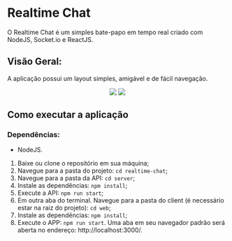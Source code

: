 # Realtime Chat
O Realtime Chat é um simples bate-papo em tempo real criado com NodeJS, Socket.io e ReactJS.

## Visão Geral:
A aplicação possui um layout simples, amigável e de fácil navegação.

<p align="center">
  <img src="https://user-images.githubusercontent.com/31314944/63644749-c9e72c80-c6bd-11e9-9f05-5e33e92eff38.png">
  <img src="https://user-images.githubusercontent.com/31314944/63644751-d9ff0c00-c6bd-11e9-9849-6aceb27f57c5.png">
</p>

## Como executar a aplicação

### Dependências:

* NodeJS.

1. Baixe ou clone o repositório em sua máquina;
2. Navegue para a pasta do projeto: `cd realtime-chat`;
3. Navegue para a pasta da API: `cd server`;
4. Instale as dependências: `npm install`;
5. Execute a API: `npm run start`;
6. Em outra aba do terminal. Navegue para a pasta do client (é necessário estar na raiz do projeto): `cd web`;
7. Instale as dependências: `npm install`;
8. Execute o APP: `npm run start`. Uma aba em seu navegador padrão será aberta no endereço: http://localhost:3000/.
